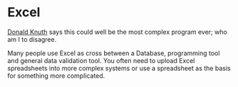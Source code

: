 # Excel

[Donald Knuth](http://www-cs-faculty.stanford.edu/~uno/) says this could well be the most complex program ever; who am I to disagree.

Many people use Excel as cross between a Database, programming tool and general data validation tool. You often need to upload Excel spreadsheets into more complex systems or use a spreadsheet as the basis for something more complicated.

